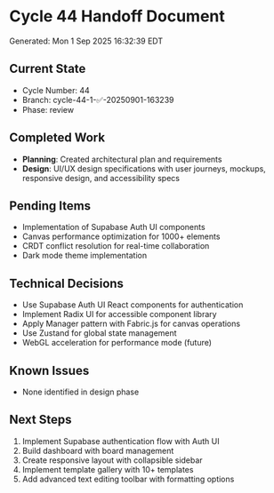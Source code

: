 # Cycle 44 Handoff Document

Generated: Mon  1 Sep 2025 16:32:39 EDT

## Current State
- Cycle Number: 44
- Branch: cycle-44-1-✅-20250901-163239
- Phase: review

## Completed Work
<!-- Updated by each agent as they complete their phase -->
- **Planning**: Created architectural plan and requirements
- **Design**: UI/UX design specifications with user journeys, mockups, responsive design, and accessibility specs

## Pending Items
<!-- Items that need attention in the next phase or cycle -->
- Implementation of Supabase Auth UI components
- Canvas performance optimization for 1000+ elements
- CRDT conflict resolution for real-time collaboration
- Dark mode theme implementation

## Technical Decisions
<!-- Important technical decisions made during this cycle -->
- Use Supabase Auth UI React components for authentication
- Implement Radix UI for accessible component library
- Apply Manager pattern with Fabric.js for canvas operations
- Use Zustand for global state management
- WebGL acceleration for performance mode (future)

## Known Issues
<!-- Issues discovered but not yet resolved -->
- None identified in design phase

## Next Steps
<!-- Clear action items for the next agent/cycle -->
1. Implement Supabase authentication flow with Auth UI
2. Build dashboard with board management
3. Create responsive layout with collapsible sidebar
4. Implement template gallery with 10+ templates
5. Add advanced text editing toolbar with formatting options

